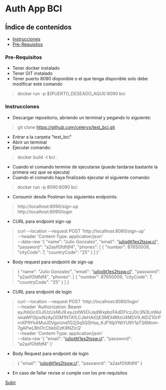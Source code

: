 <a name="top"></a>
# Auth App BCI

## Índice de contenidos
* [Instrucciones](#item1)
* [Pre-Requisitos](#item2)

<a name="item2"></a>
### Pre-Requisitos

* Tener docker instalado
* Tener GIT instalado
* Tener puerto 8090 disponible o el que tenga disponible solo debe modificar este comando
> docker run -p ${PUERTO_DESEADO_AQUI}:8090 bci


<a name="item1"></a>
### Instrucciones

* Descargar repositorio, abriendo un terminal y pegando lo siguiente:
> git clone https://github.com/celeryx/test_bci.git
* Entrar a la carpeta "test_bci"
* Abrir un terminal
* Ejecutar comando:
>  docker build -t bci .
* Cuando el comando termine de ejecutarse (puede tardarse bastante la primera vez que se ejecuta)
* Cuando el comando haya finalizado ejecutar el siguiente comando:
> docker run -p 8090:8090 bci
* Consumir desde Postman los siguientes endpoints:
> http://localhost:8090/sign-up  
> http://localhost:8090/login
* CURL para endpoint sign-up
> curl --location --request POST 'http://localhost:8080/sign-up' \
--header 'Content-Type: application/json' \
--data-raw '{
"name": "Julio Gonzalez",
"email": "julio@t1es2tssw.cl",
"password": "a2asfGfdfdf4",
"phones": [
{
"number": 87650009,
"cityCode": 7,
"countryCode": "25"
}
]
}'
* Body request para endpoint de sign-up
> {
"name": "Julio Gonzalez",
"email": "julio@t1es2tssw.cl",
"password": "a2asfGfdfdf4",
"phones": [
{
"number": 87650009,
"cityCode": 7,
"countryCode": "25"
}
]
}
* CURL para endpoint de login
> curl --location --request POST 'http://localhost:8080/login' \
--header 'Authorization: Bearer eyJhbGciOiJIUzUxMiJ9.eyJzdWIiOiJqdWxpbzFAdDFlczJ0c3N3LmNsIiwiaWF0IjoxNzAyODM1NTA1LCJleHAiOjE3MDI4MzU4MDV9.AIDZ1GrPrnXP9YkAMuUDVgoUnd1G2j3q5QSHsa_KJF1tlpYNtYU9Y1pTS6Mom-7gAPwLBhI7cCbkbDzK9NZlcQ' \
--header 'Content-Type: application/json' \
--data-raw '{
"email": "julio@t1es2tssw.cl",
"password": "a2asfGfdfdf4"
}'
* Body Request para endpoint de login
> {
"email": "julio@t1es2tssw.cl",
"password": "a2asfGfdfdf4"
}
* En caso de fallar revise si cumple con los pre-requisitos

[Subir](#top)
